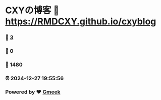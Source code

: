# CXYの博客 :link: https://RMDCXY.github.io/cxyblog 
### :page_facing_up: [3](https://RMDCXY.github.io/cxyblog/tag.html) 
### :speech_balloon: 0 
### :hibiscus: 1480 
### :alarm_clock: 2024-12-27 19:55:56 
### Powered by :heart: [Gmeek](https://github.com/Meekdai/Gmeek)
